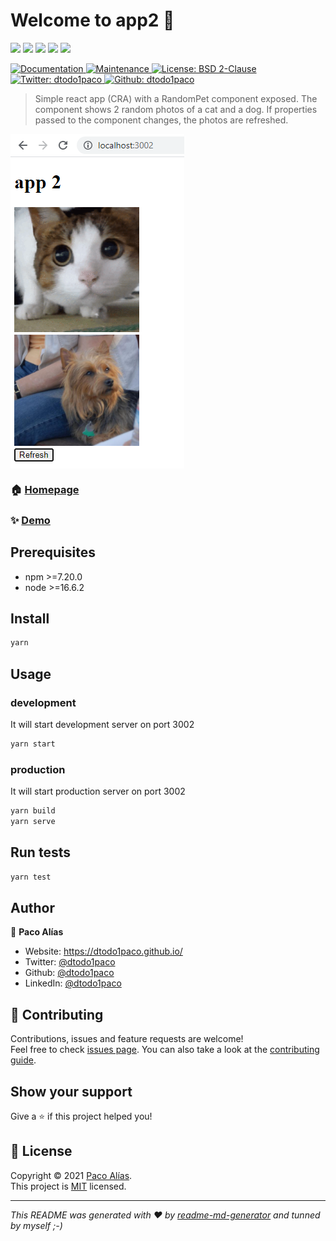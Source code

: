 # Welcome to app2 👋
<p>
  <img src="https://img.shields.io/badge/yarn-%3E%3D1.17.3-blue.svg" />
  <img src="https://img.shields.io/badge/node-%3E%3D16.6.2-blue.svg" />
  <img src="https://img.shields.io/badge/webpack-%3E%3D5.50.0-blue.svg" />
  <img src="https://img.shields.io/badge/typescript-%3E%3D4.1.2-blue.svg" />
  <img src="https://img.shields.io/badge/react-%3E%3D17.0.2-blue.svg" />
</p>
<p>
  <a href="https://github.com/dtodo1paco/microfrontends#readme" target="_blank">
    <img alt="Documentation" src="https://img.shields.io/badge/documentation-yes-brightgreen.svg" />
  </a>
  <a href="https://github.com/dtodo1paco/microfrontends/graphs/commit-activity" target="_blank">
    <img alt="Maintenance" src="https://img.shields.io/badge/Maintained%3F-yes-green.svg" />
  </a>
  <a href="https://github.com/dtodo1paco/microfrontends/app-1/blob/master/app-2/LICENSE.md" target="_blank">
    <img alt="License: BSD 2-Clause" src="https://img.shields.io/badge/BSD2-BSD%202--clause-yellowgreen" />
  </a>
  <a href="https://twitter.com/dtodo1paco" target="_blank">
    <img alt="Twitter: dtodo1paco" src="https://img.shields.io/twitter/follow/dtodo1paco.svg?style=social" />
  </a>
  <a href="https://github.com/dtodo1paco" target="_blank">
    <img alt="Github: dtodo1paco" src="https://img.shields.io/github/followers/dtodo1paco?style=social" />
  </a>
</p>

> Simple react app (CRA) with a RandomPet component exposed. The component shows 2 random photos of a cat and a dog. If properties passed to the component changes, the photos are refreshed.

<img align="center" src="https://github.com/dtodo1paco/microfrontends/raw/master/app-2/screenshots/app2.png">


### 🏠 [Homepage](https://github.com/dtodo1paco/microfrontends/app-2#readme)

### ✨ [Demo](pending)

## Prerequisites

- npm >=7.20.0
- node >=16.6.2

## Install

```sh
yarn
```

## Usage

### development
It will start development server on port 3002
```sh
yarn start
```
### production
It will start production server on port 3002
```sh
yarn build 
yarn serve
```
## Run tests

```sh
yarn test
```

## Author

👤 **Paco Alías**

* Website: https://dtodo1paco.github.io/
* Twitter: [@dtodo1paco](https://twitter.com/dtodo1paco)
* Github: [@dtodo1paco](https://github.com/dtodo1paco)
* LinkedIn: [@dtodo1paco](https://linkedin.com/in/dtodo1paco)

## 🤝 Contributing

Contributions, issues and feature requests are welcome!<br />Feel free to check [issues page](https://github.com/dtodo1paco/microfrontends/issues). You can also take a look at the [contributing guide](/app-2/CONTRIBUTING.md).

## Show your support

Give a ⭐️ if this project helped you!

## 📝 License

Copyright © 2021 [Paco Alías](https://github.com/dtodo1paco).<br />
This project is [MIT](https://github.com/dtodo1paco/microfrontends/blob/master/LICENSE) licensed.

***
_This README was generated with ❤️ by [readme-md-generator](https://github.com/kefranabg/readme-md-generator) and tunned by myself ;-)_
